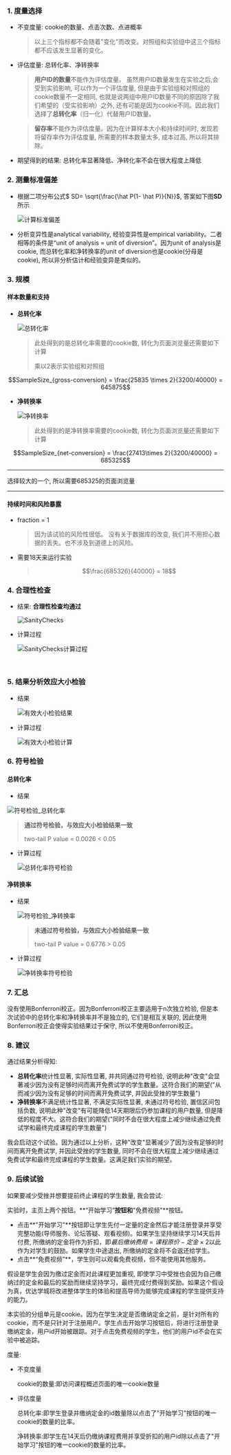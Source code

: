 ### 1. 度量选择

- 不变度量:  cookie的数量、点击次数、点进概率

  > 以上三个指标都不会随着"变化"而改变。对照组和实验组中这三个指标都不应该发生显著的变化。

- 评估度量: 总转化率、净转换率

  > **用户ID的数量**不能作为评估度量。 虽然用户ID数量发生在实验之后,会受到实验影响, 可以作为一个评估度量, 但是由于实验组和对照组的cookie数量不一定相同, 也就是说两组中用户ID数量不同的原因除了我们希望的（受实验影响）之外, 还有可能是因为cookie不同。因此我们选择了**总转化率**（归一化）代替用户ID数量。

  >  **留存率**不能作为评估度量。因为在计算样本大小和持续时间时, 发现若将留存率作为评估度量, 所需要的样本数量太多, 成本过高, 所以将其排除。

- 期望得到的结果: 总转化率显著降低、净转化率不会在很大程度上降低

### 2. 测量标准偏差

- 根据二项分布公式$ SD= \sqrt{\frac{\hat P(1- \hat P)}{N}}$, 答案如下图**SD**所示

  ![计算标准偏差](https://raw.githubusercontent.com/zhaoxuyan/P2-ABTest/master/P2%20AB-Test/material/计算标准偏差.png)

- 分析变异性是analytical variability, 经验变异性是empirical variability。二者相等的条件是“unit of analysis = unit of diversion”。因为unit of analysis是cookie, 而总转化率和净转换率的unit of diversion也是cookie(分母是cookie), 所以非分析估计和经验变异是类似的。

### 3. 规模

#### 样本数量和支持

- **总转化率**

  ![总转化率](https://raw.githubusercontent.com/zhaoxuyan/P2-ABTest/master/P2%20AB-Test/material/总转化率cookie.png)

  > 此处得到的是总转化率需要的cookie数, 转化为页面浏览量还需要如下计算
  >
  > 乘以2表示实验组和对照组

$$SampleSize_{gross-conversion} = \frac{25835 \times 2}{3200/40000} =  645875$$

- **净转换率**

  ![净转换率](https://raw.githubusercontent.com/zhaoxuyan/P2-ABTest/master/P2%20AB-Test/material/净转换率cookie.png)

  > 此处得到的是净转换率需要的cookie数, 转化为页面浏览量还需要如下计算

$$SampleSize_{net-conversion} = \frac{27413\times 2}{3200/40000} =  685325$$

------

选择较大的一个, 所以需要685325的页面浏览量

------



#### 持续时间和风险暴露

- fraction = 1 

  > 因为该试验的风险性很低。 没有关于数据库的改变, 我们并不用担心数据的丢失。也不涉及到道德上的风险。

- 需要18天来运行实验

  > $$\frac{685326}{40000} = 18$$

### 4. 合理性检查

- 结果: **合理性检查均通过**

  ![SanityChecks](https://raw.githubusercontent.com/zhaoxuyan/P2-ABTest/master/P2%20AB-Test/material/SanityChecks.png)



- 计算过程

  ![SanityChecks计算过程](https://raw.githubusercontent.com/zhaoxuyan/P2-ABTest/master/P2%20AB-Test/material/SanityChecks计算.png)

  ​

### 5. 结果分析效应大小检验

- 结果

  ![有效大小检验结果](https://raw.githubusercontent.com/zhaoxuyan/P2-ABTest/master/P2%20AB-Test/material/有效大小检验结果.png)



- 计算过程

  ![有效大小检验计算](https://raw.githubusercontent.com/zhaoxuyan/P2-ABTest/master/P2%20AB-Test/material/有效大小检验计算.png)



### 6. 符号检验

#### 总转化率

- 结果

![符号检验_总转化率](https://raw.githubusercontent.com/zhaoxuyan/P2-ABTest/master/P2%20AB-Test/material/符号检验_总转化率.png)

> **通过符号检验，与效应大小检验结果一致**
>
> two-tail P value = 0.0026 < 0.05

- 计算过程

  ![总转化率符号检验](https://raw.githubusercontent.com/zhaoxuyan/P2-ABTest/master/P2%20AB-Test/material/总转化率符号检验.png)

#### 净转换率

- 结果

  ![符号检验_净转换率](https://raw.githubusercontent.com/zhaoxuyan/P2-ABTest/master/P2%20AB-Test/material/符号检验_净转换率.png)

  > **未通过符号检验，与效应大小检验结果一致**
  >
  > two-tail P value = 0.6776 > 0.05

- 计算过程

  ![净转换率符号检验](https://raw.githubusercontent.com/zhaoxuyan/P2-ABTest/master/P2%20AB-Test/material/净转换率符号检验.png)

### 7. 汇总

没有使用Bonferroni校正。因为Bonferroni校正主要适用于n次独立检验, 但是本次试验中的总转化率和净转换率并不是独立的, 它们是相互关联的, 因此使用Bonferroni校正会使得实验结果过于保守, 所以不使用Bonferroni校正。

### 8. 建议

通过结果分析得知:

- **总转化率**统计性显著, 实际性显著, 并共同通过符号检验, 说明此种"改变"会显著减少因为没有足够时间而离开免费试学的学生数量。这符合我们的期望("从而减少因为没有足够的时间而离开免费试学, 并因此受挫的学生数量")
- **净转换率**不满足统计性显著, 不满足实际性显著,  未通过符号检验,  置信区间包括负数, 说明此种"改变"有可能降低14天期限后仍参加课程的用户数量, 但是降低的程度不大。这符合我们的期望("同时不会在很大程度上减少继续通过免费试学和最终完成课程的学生数量")

我会启动这个试验。因为通过以上分析，这种"改变"显著减少了因为没有足够的时间而离开免费试学, 并因此受挫的学生数量, 同时不会在很大程度上减少继续通过免费试学和最终完成课程的学生数量。这满足我们实验的期望。

### 9. 后续试验

如果要减少受挫并想要提前终止课程的学生数量, 我会尝试: 

实验时，主页上两个按钮。**“开始学习”**按钮和**"免费视频"**按钮。

- 点击**"开始学习"**按钮即让学生先付一定量的定金然后才能注册登录并享受完整功能(导师服务、论坛答疑、观看视频)。如果学生坚持继续学习14天后并付费, 所缴纳的定金将作为折扣，即$最后缴纳费用=课程原价-定金\times 2$以此作为对学生的鼓励。如果学生中途退出, 所缴纳的定金将不会返还给学生。
- 点击**“免费视频”**，学生则可以观看免费视频，但不能使用其他服务。

假设是学生会因为缴过定金而对此课程更加重视, 即使学习中受挫也会因为自己缴纳过的定金和最后的奖励而继续坚持学习，最终完成付费得到奖励。如果这个假设为真，优达学城将改进整体学生的体验和提高导师为能够完成课程的学生提供支持的能力。

本实验的分组单元是cookie。因为在学生决定是否缴纳定金之前，是针对所有的cookie，而不是只针对于注册用户。学生点击开始学习按钮后，将进行注册登录缴纳定金，用户id开始被跟踪。对于点击免费视频的学生，他们的用户id不会在实验中被追踪。

度量:

- 不变度量

  cookie的数量:即访问课程概述页面的唯一cookie数量

- 评估度量

  总转化率:即学生登录并缴纳定金的id数量除以点击了"开始学习"按钮的唯一cookie的数量的比率。

  净转换率:即学生在14天后仍缴纳课程费用并享受折扣的用户id除以点击了"开始学习"按钮的唯一cookie的数量的比率。
